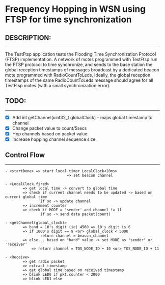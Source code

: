 # Frequency Hopping in WSN using FTSP for time synchronization

## DESCRIPTION:
------------
 The TestFtsp application tests the Flooding Time Synchronization Protocol
 (FTSP) implementation. A network of motes programmed with TestFtsp run the
 FTSP protocol to time synchronize, and sends to the base station the global
 reception timestamps of messages broadcast by a dedicated beacon mote
 programmed with RadioCountToLeds. Ideally, the global reception timestamps of
 the same RadioCountToLeds message should agree for all TestFtsp motes (with a
 small synchronization error).

## TODO:
------------

- [x] Add int getChannel(uint32_t globalClock) - maps global timestamp to channel
- [x] Change packet value to count/5secs
- [x] Hop channels based on packet value
- [x] Increase hopping channel sequence size

## Control Flow
------------

	- <startDone> => start local timer LocalClock<20ms>
								=> set beacon channel

	- <LocalClock.fired>
			=> get local time -> convert to global time
			=> check if current channel needs to be updated -> based on current global time
					if so -> update channel
			=> increment counter
			=> check if MODE = 'sender' and channel != 11
					if so -> send data packet(count)

	- <getChannel(global_clock)>
			=> band = 10's digit (ie) 4560 => 10's digit is 6
			=> if 1000's digit == 9 <or> global_clock < 5000
					return channel = beacon_channel
			=> else... based on "band" value -> set MODE as 'sender' or 'receiver'
				=> return channel = TOS_NODE_ID + 10 <or> TOS_NODE_ID + 11 

	- <Receive>
			=> get radio packet
			=> extract timestamp
			=> get global time based on received timestamp
			=> blink LED0 if pkt.counter < 2000 
			=> blink LED1 else


